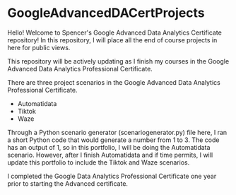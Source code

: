 # GoogleAdvancedDACertProjects

Hello! Welcome to Spencer's Google Advanced Data Analytics Certificate repository!
In this repository, I will place all the end of course projects in here for public views. 

This repository will be actively updating as I finish my courses in the Google Advanced Data Analytics Professional Certificate.

There are three project scenarios in the Google Advanced Data Analytics Professional Certificate.
- Automatidata
- Tiktok
- Waze

Through a Python scenario generator (scenariogenerator.py) file here, I ran a short Python code that would generate a number from 1 to 3. The code has an output of 1, so in this portfolio, I will be doing the Automatidata scenario. However, after I finish Automatidata and if time permits, I will update this portfolio to include the Tiktok and Waze scenarios. 

I completed the Google Data Analytics Professional Certificate one year prior to starting the Advanced certificate.
